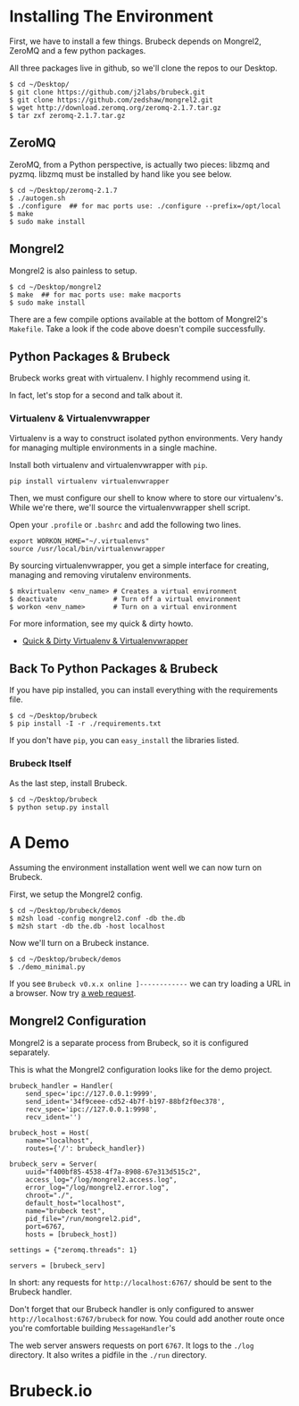 # Installing The Environment

First, we have to install a few things.  Brubeck depends on Mongrel2, ZeroMQ and a few python packages.

All three packages live in github, so we'll clone the repos to our Desktop.

    $ cd ~/Desktop/
    $ git clone https://github.com/j2labs/brubeck.git
    $ git clone https://github.com/zedshaw/mongrel2.git
    $ wget http://download.zeromq.org/zeromq-2.1.7.tar.gz 
    $ tar zxf zeromq-2.1.7.tar.gz


## ZeroMQ

ZeroMQ, from a Python perspective, is actually two pieces: libzmq and pyzmq. libzmq must be installed by hand like you see below.

    $ cd ~/Desktop/zeromq-2.1.7    
    $ ./autogen.sh
    $ ./configure  ## for mac ports use: ./configure --prefix=/opt/local
    $ make 
    $ sudo make install


## Mongrel2

Mongrel2 is also painless to setup.

    $ cd ~/Desktop/mongrel2
    $ make  ## for mac ports use: make macports
    $ sudo make install

There are a few compile options available at the bottom of Mongrel2's `Makefile`. Take a look if the code above doesn't compile successfully.


## Python Packages & Brubeck

Brubeck works great with virtualenv. I highly recommend using it. 

In fact, let's stop for a second and talk about it.


### Virtualenv & Virtualenvwrapper

Virtualenv is a way to construct isolated python environments. Very handy for managing multiple environments in a single machine.

Install both virtualenv and virtualenvwrapper with `pip`.

    pip install virtualenv virtualenvwrapper

Then, we must configure our shell to know where to store our virtualenv's. While we're there, we'll source the virtualenvwrapper shell script.

Open your `.profile` or `.bashrc` and add the following two lines.

    export WORKON_HOME="~/.virtualenvs"
    source /usr/local/bin/virtualenvwrapper

By sourcing virtualenvwrapper, you get a simple interface for creating, managing and removing virutalenv environments.

    $ mkvirtualenv <env_name> # Creates a virtual environment
    $ deactivate              # Turn off a virtual environment
    $ workon <env_name>       # Turn on a virtual environment

For more information, see my quick & dirty howto.

* [Quick & Dirty Virtualenv & Virtualenvwrapper](http://j2labs.tumblr.com/post/5181438807/quick-dirty-virtualenv-virtualenvwrapper)
    

## Back To Python Packages & Brubeck

If you have pip installed, you can install everything with the requirements file. 

    $ cd ~/Desktop/brubeck
    $ pip install -I -r ./requirements.txt

If you don't have `pip`, you can `easy_install` the libraries listed.


### Brubeck Itself

As the last step, install Brubeck.

    $ cd ~/Desktop/brubeck
    $ python setup.py install


# A Demo

Assuming the environment installation went well we can now turn on Brubeck.

First, we setup the Mongrel2 config.

    $ cd ~/Desktop/brubeck/demos
    $ m2sh load -config mongrel2.conf -db the.db
    $ m2sh start -db the.db -host localhost

Now we'll turn on a Brubeck instance.

    $ cd ~/Desktop/brubeck/demos
    $ ./demo_minimal.py

If you see `Brubeck v0.x.x online ]------------` we can try loading a URL in a browser. 
Now try [a web request](http://localhost:6767/brubeck/).


## Mongrel2 Configuration

Mongrel2 is a separate process from Brubeck, so it is configured separately.

This is what the Mongrel2 configuration looks like for the demo project.

    brubeck_handler = Handler(
        send_spec='ipc://127.0.0.1:9999',
        send_ident='34f9ceee-cd52-4b7f-b197-88bf2f0ec378',
        recv_spec='ipc://127.0.0.1:9998', 
        recv_ident='')

    brubeck_host = Host(
        name="localhost", 
        routes={'/': brubeck_handler})
    
    brubeck_serv = Server(
        uuid="f400bf85-4538-4f7a-8908-67e313d515c2",
        access_log="/log/mongrel2.access.log",
        error_log="/log/mongrel2.error.log",
        chroot="./",
        default_host="localhost",
        name="brubeck test",
        pid_file="/run/mongrel2.pid",
        port=6767,
        hosts = [brubeck_host])
    
    settings = {"zeromq.threads": 1}
    
    servers = [brubeck_serv]
    
In short: any requests for `http://localhost:6767/` should be sent to the Brubeck handler. 

Don't forget that our Brubeck handler is only configured to answer `http://localhost:6767/brubeck` for now. You could add another route once you're comfortable building `MessageHandler`'s

The web server answers requests on port `6767`. It logs to the `./log` directory. It also writes a pidfile in the `./run` directory. 


# Brubeck.io
